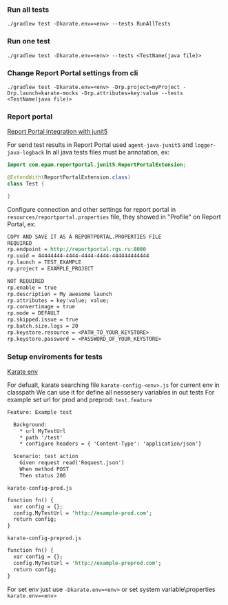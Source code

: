 ### Run all tests
`./gradlew test -Dkarate.env=<env> --tests RunAllTests`

### Run one test
`./gradlew test -Dkarate.env=<env> --tests <TestName(java file)>`

### Change Report Portal settings from cli
`./gradlew test -Dkarate.env=<env> -Drp.project=myProject -Drp.launch=karate-mocks -Drp.attributes=key:value --tests <TestName(java file)>`

### Report portal 
[Report Portal integration with junit5](https://github.com/reportportal/agent-java-junit5 "Report Portal integration with junit5")

For send test results in Report Portal used `agent-java-junit5` and `logger-java-logback`
In all java tests files must be annotation, ex:
```java
import com.epam.reportportal.junit5.ReportPortalExtension;

@ExtendWith(ReportPortalExtension.class)
class Test {

}
```

Configure connection and other settings for report portal in `resources/reportportal.properties` file, they showed in "Profile" on Report Portal, ex:
```rst
COPY AND SAVE IT AS A REPORTPORTAL.PROPERTIES FILE
REQUIRED
rp.endpoint = http://reportportal.rgs.ru:8080
rp.uuid = 44444444-4444-4444-4444-444444444444
rp.launch = TEST_EXAMPLE
rp.project = EXAMPLE_PROJECT

NOT REQUIRED
rp.enable = true
rp.description = My awesome launch
rp.attributes = key:value; value;
rp.convertimage = true
rp.mode = DEFAULT
rp.skipped.issue = true
rp.batch.size.logs = 20
rp.keystore.resource = <PATH_TO_YOUR_KEYSTORE>
rp.keystore.password = <PASSWORD_OF_YOUR_KEYSTORE>
```
### Setup enviroments for tests
[Karate env](https://github.com/intuit/karate#switching-the-environment "Karate env")

For defualt, karate searching file `karate-config-<env>.js`  for current env in classpath
We can use it for define all nessesery variables in out tests
For example set url for prod and preprod:
`test.feature`
```rst
Feature: Example test

  Background:
    * url MyTestUrl
    * path '/test'
    * configure headers = { 'Content-Type': 'application/json'}

  Scenario: test action
    Given request read('Request.json')
    When method POST
    Then status 200
```
`karate-config-prod.js`
```rst
function fn() {
  var config = {};
  config.MyTestUrl = 'http://example-prod.com';
  return config;
}
```
`karate-config-preprod.js`
```rst
function fn() {
  var config = {};
  config.MyTestUrl = 'http://example-preprod.com';
  return config;
}
```
For set env just use `-Dkarate.env=<env>` or set system variable\properties `karate.env=<env>`
